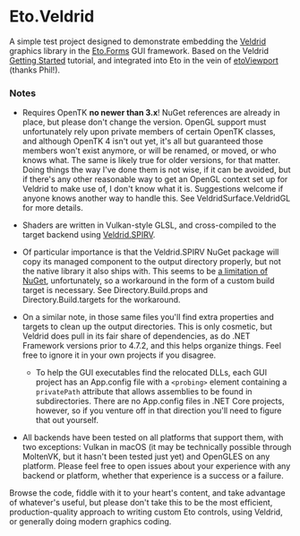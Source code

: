 
  Eto.Veldrid
  ===========

  A simple test project designed to demonstrate embedding the [Veldrid](https://veldrid.dev) graphics library in the [Eto.Forms](https://github.com/picoe/Eto) GUI framework. Based on the Veldrid [Getting Started](https://veldrid.dev/articles/getting-started/intro.html) tutorial, and integrated into Eto in the vein of [etoViewport](https://github.com/philstopford/etoViewport) (thanks Phil!).

  ### Notes
  - Requires OpenTK **no newer than 3.x**! NuGet references are already in place, but please don't change the version. OpenGL support must unfortunately rely upon private members of certain OpenTK classes, and although OpenTK 4 isn't out yet, it's all but guaranteed those members won't exist anymore, or will be renamed, or moved, or who knows what. The same is likely true for older versions, for that matter. Doing things the way I've done them is not wise, if it can be avoided, but if there's any other reasonable way to get an OpenGL context set up for Veldrid to make use of, I don't know what it is. Suggestions welcome if anyone knows another way to handle this. See VeldridSurface.VeldridGL for more details.

  - Shaders are written in Vulkan-style GLSL, and cross-compiled to the target backend using [Veldrid.SPIRV](https://github.com/mellinoe/veldrid-spirv).
  
  - Of particular importance is that the Veldrid.SPIRV NuGet package will copy its managed component to the output directory properly, but not the native library it also ships with. This seems to be [a limitation of NuGet](https://stackoverflow.com/a/40652794), unfortunately, so a workaround in the form of a custom build target is necessary. See Directory.Build.props and Directory.Build.targets for the workaround.

  - On a similar note, in those same files you'll find extra properties and targets to clean up the output directories. This is only cosmetic, but Veldrid does pull in its fair share of dependencies, as do .NET Framework versions prior to 4.7.2, and this helps organize things. Feel free to ignore it in your own projects if you disagree.
    - To help the GUI executables find the relocated DLLs, each GUI project has an App.config file with a `<probing>` element containing a `privatePath` attribute that allows assemblies to be found in subdirectories. There are no App.config files in .NET Core projects, however, so if you venture off in that direction you'll need to figure that out yourself.

  - All backends have been tested on all platforms that support them, with two exceptions: Vulkan in macOS (it may be technically possible through MoltenVK, but it hasn't been tested just yet) and OpenGLES on any platform. Please feel free to open issues about your experience with any backend or platform, whether that experience is a success or a failure.

  Browse the code, fiddle with it to your heart's content, and take advantage of whatever's useful, but please don't take this to be the most efficient, production-quality approach to writing custom Eto controls, using Veldrid, or generally doing modern graphics coding.
